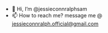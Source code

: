 - 👋 Hi, I’m @jessieconnralphsam
- 📫 How to reach me? message me @ jessieconnralph.official@gmail.com


